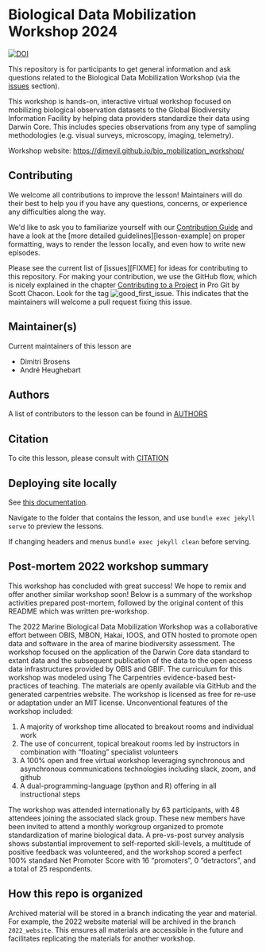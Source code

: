# Biological Data Mobilization Workshop 2024

[![DOI](https://zenodo.org/badge/419464308.svg)](https://zenodo.org/badge/latestdoi/419464308)

This repository is for participants to get general information and ask questions related to the Biological Data Mobilization Workshop (via the [issues](https://github.com/ioos/bio_mobilization_workshop/issues) section).

This workshop is hands-on, interactive virtual workshop focused on mobilizing biological observation datasets to the Global Biodiversity Information Facility by helping data providers standardize their data using Darwin Core. This includes species observations from any type of sampling methodologies (e.g. visual surveys, microscopy, imaging, telemetry).

Workshop website: https://dimevil.github.io/bio_mobilization_workshop/

## Contributing

We welcome all contributions to improve the lesson! Maintainers will do their best to help you if you have any
questions, concerns, or experience any difficulties along the way.

We'd like to ask you to familiarize yourself with our [Contribution Guide](CONTRIBUTING.md) and have a look at
the [more detailed guidelines][lesson-example] on proper formatting, ways to render the lesson locally, and even
how to write new episodes.

Please see the current list of [issues][FIXME] for ideas for contributing to this
repository. For making your contribution, we use the GitHub flow, which is
nicely explained in the chapter [Contributing to a Project](http://git-scm.com/book/en/v2/GitHub-Contributing-to-a-Project) in Pro Git
by Scott Chacon.
Look for the tag ![good_first_issue](https://img.shields.io/badge/-good%20first%20issue-gold.svg). This indicates that the maintainers will welcome a pull request fixing this issue.  


## Maintainer(s)

Current maintainers of this lesson are 

* Dimitri Brosens
* André Heughebart


## Authors

A list of contributors to the lesson can be found in [AUTHORS](AUTHORS)

## Citation

To cite this lesson, please consult with [CITATION](CITATION.cff)

## Deploying site locally
See [this documentation](https://carpentries.github.io/lesson-example/setup.html).

Navigate to the folder that contains the lesson, and use `bundle exec jekyll serve` to preview the lessons.

If changing headers and menus `bundle exec jekyll clean` before serving.

## Post-mortem 2022 workshop summary
This workshop has concluded with great success! We hope to remix and offer another similar workshop soon! Below is a summary of the workshop activities prepared post-mortem, followed by the original content of this README which was written pre-workshop.

The 2022 Marine Biological Data Mobilization Workshop was a collaborative effort between OBIS, MBON, Hakai, IOOS, and OTN hosted to promote open data and software in the area of marine biodiversity assessment. The workshop focused on the application of the Darwin Core data standard to extant data and the subsequent publication of the data to the open access data infrastructures provided by OBIS and GBIF. The curriculum for this workshop was modeled using The Carpentries evidence-based best-practices of teaching. The materials are openly available via GitHub and the generated carpentries website. The workshop is licensed as free for re-use or adaptation under an MIT license. Unconventional features of the workshop included: 

1. A majority of workshop time allocated to breakout rooms and individual work
2. The use of concurrent, topical breakout rooms led by instructors in combination with “floating” specialist volunteers
3. A 100% open and free virtual workshop leveraging synchronous and asynchronous communications technologies including slack, zoom, and github
4. A dual-programming-language (python and R) offering in all instructional steps

The workshop was attended internationally by 63 participants, with 48 attendees joining the associated slack group. These new members have been invited to attend a monthly workgroup organized to promote standardization of marine biological data. A pre-vs-post survey analysis shows substantial improvement to self-reported skill-levels, a multitude of positive feedback was volunteered, and the workshop scored a perfect 100% standard Net Promoter Score with 16 “promoters”, 0 “detractors”, and a total of 25 respondents.

## How this repo is organized

Archived material will be stored in a branch indicating the year and material. For example, the 
2022 website material will be archived in the branch `2022_website`. This ensures all materials are 
accessible in the future and facilitates replicating the materials for another workshop.

